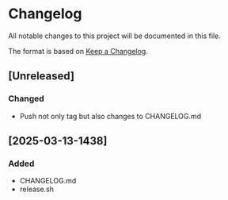 # Changelog

All notable changes to this project will be documented in this file.

The format is based on [Keep a Changelog](https://keepachangelog.com/en/1.1.0/).

## [Unreleased]

### Changed

- Push not only tag but also changes to CHANGELOG.md

## [2025-03-13-1438]

### Added

- CHANGELOG.md
- release.sh
